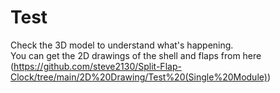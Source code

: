 # Test  
Check the 3D model to understand what's happening.  
You can get the 2D drawings of the shell and flaps from here  
(https://github.com/steve2130/Split-Flap-Clock/tree/main/2D%20Drawing/Test%20(Single%20Module))  

